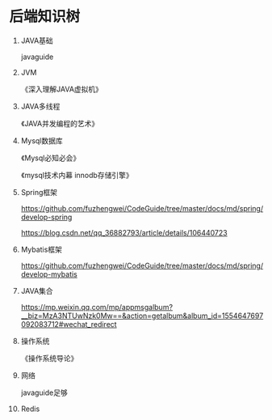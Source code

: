 # 后端知识树

1. JAVA基础

   javaguide

2. JVM

   《深入理解JAVA虚拟机》

3. JAVA多线程

   《JAVA并发编程的艺术》

4. Mysql数据库

   《Mysql必知必会》

   《mysql技术内幕 innodb存储引擎》

5. Spring框架

   https://github.com/fuzhengwei/CodeGuide/tree/master/docs/md/spring/develop-spring

   https://blog.csdn.net/qq_36882793/article/details/106440723

6. Mybatis框架

   https://github.com/fuzhengwei/CodeGuide/tree/master/docs/md/spring/develop-mybatis

7. JAVA集合

   https://mp.weixin.qq.com/mp/appmsgalbum?__biz=MzA3NTUwNzk0Mw==&action=getalbum&album_id=1554647697092083712#wechat_redirect

8. 操作系统

   《操作系统导论》

9. 网络

   javaguide足够

10. Redis